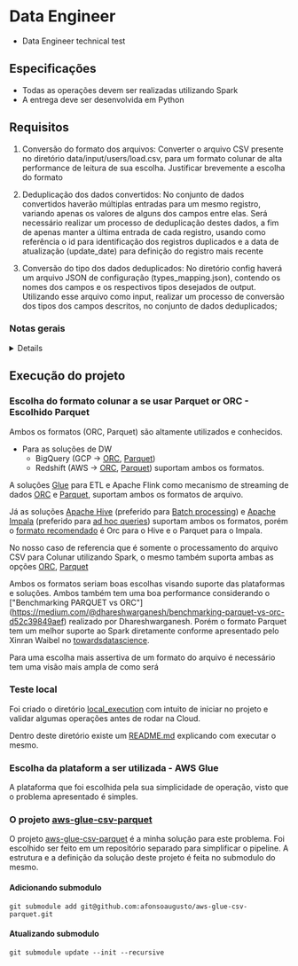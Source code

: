 # Data Engineer

- Data Engineer technical test

## Especificações

- Todas as operações devem ser realizadas utilizando Spark
- A entrega deve ser desenvolvida em Python

## Requisitos

1. Conversão do formato dos arquivos:
   Converter o arquivo CSV presente no diretório data/input/users/load.csv, para um formato colunar de alta performance de leitura de sua escolha.
   Justificar brevemente a escolha do formato

2. Deduplicação dos dados convertidos:
   No conjunto de dados convertidos haverão múltiplas entradas para um mesmo registro, variando apenas os valores de alguns dos campos entre elas.
   Será necessário realizar um processo de deduplicação destes dados, a fim de apenas manter a última entrada de cada registro, usando como referência o id para identificação dos registros duplicados e a data de atualização (update_date) para definição do registro mais recente

3. Conversão do tipo dos dados deduplicados:
   No diretório config haverá um arquivo JSON de configuração (types_mapping.json), contendo os nomes dos campos e os respectivos tipos desejados de output. Utilizando esse arquivo como input, realizar um processo de conversão dos tipos dos campos descritos, no conjunto de dados deduplicados;

### Notas gerais

<details>

- Todas as operações devem ser realizadas utilizando Spark

  - O serviço de execução fica a seu critério, podendo utilizar tanto serviços locais como serviços em cloud
  - Justificar brevemente o serviço escolhido (EMR, Glue, Zeppelin, etc.).

- Cada operação deve ser realizada no dataframe resultante do passo anterior

  - Pode ser persistido e carregado em diferentes conjuntos de arquivos após cada etapa
  - Ou executados em memória e apenas persistido após operação final

- Você tem liberdade p/ seguir a sequência de execução desejada

- Solicitamos a transformação de tipos de dados apenas de alguns campos.
  Os outros ficam a seu critério

- O arquivo ou o conjunto de arquivos finais devem ser compactados e enviados por e-mail

</details>

## Execução do projeto

### Escolha do formato colunar a se usar Parquet or ORC - Escolhido Parquet

Ambos os formatos (ORC, Parquet) são altamente utilizados e conhecidos.

- Para as soluções de DW
  - BigQuery (GCP -> [ORC](https://cloud.google.com/bigquery/docs/loading-data-cloud-storage-orc), [Parquet](https://cloud.google.com/bigquery/docs/loading-data-cloud-storage-parquet))
  - Redshift (AWS -> [ORC](https://docs.aws.amazon.com/pt_br/redshift/latest/dg/copy-parameters-data-format.html#copy-orc), [Parquet](https://docs.aws.amazon.com/pt_br/redshift/latest/dg/copy-parameters-data-format.html#copy-parquet)) suportam ambos os formatos.

A soluções [Glue](https://docs.aws.amazon.com/glue/latest/dg/add-job.html) para ETL e Apache Flink como mecanismo de streaming de dados [ORC](https://ci.apache.org/projects/flink/flink-docs-release-1.11/dev/table/connectors/formats/orc.html) e [Parquet](https://ci.apache.org/projects/flink/flink-docs-release-1.11/dev/table/connectors/formats/parquet.html), suportam ambos os formatos de arquivo.

Já as soluções [Apache Hive](https://hive.apache.org/) (preferido para [Batch processing](https://www.simplilearn.com/basics-of-hive-and-impala-tutorial)) e [Apache Impala](https://impala.apache.org/) (preferido para [ad hoc queries](https://www.simplilearn.com/basics-of-hive-and-impala-tutorial)) suportam ambos os formatos, porém o [formato recomendado](https://docs.cloudera.com/runtime/7.1.2/using-hiveql/topics/hive-orc-parquet-compare.html) é Orc para o Hive e o Parquet para o Impala.

No nosso caso de referencia que é somente o processamento do arquivo CSV para Colunar utilizando Spark, o mesmo também suporta ambas as opções [ORC](https://spark.apache.org/docs/latest/sql-data-sources-orc.html), [Parquet](https://spark.apache.org/docs/latest/sql-data-sources-parquet.html)

Ambos os formatos seriam boas escolhas visando suporte das plataformas e soluções. Ambos também tem uma boa performance considerando o ["Benchmarking PARQUET vs ORC"] (https://medium.com/@dhareshwarganesh/benchmarking-parquet-vs-orc-d52c39849aef) realizado por Dhareshwarganesh.
Porém o formato Parquet tem um melhor suporte ao Spark diretamente conforme apresentado pelo Xinran Waibel no [towardsdatascience](https://towardsdatascience.com/demystify-hadoop-data-formats-avro-orc-and-parquet-e428709cf3bb).

Para uma escolha mais assertiva de um formato do arquivo é necessário tem uma visão mais ampla de como será

### Teste local

Foi criado o diretório [local_execution](local_execution/) com intuito de iniciar no projeto e validar algumas operações antes de rodar na Cloud.

Dentro deste diretório existe um [README.md](local_execution/README.md) explicando com executar o mesmo.

### Escolha da plataform a ser utilizada - AWS Glue

A plataforma que foi escolhida pela sua simplicidade de operação, visto que o problema apresentado é simples.

### O projeto [aws-glue-csv-parquet]()

O projeto [aws-glue-csv-parquet]() é a minha solução para este problema. Foi escolhido ser feito em um repositório separado para simplificar o pipeline.
A estrutura e a definição da solução deste projeto é feita no submodulo do mesmo.

#### Adicionando submodulo

`git submodule add git@github.com:afonsoaugusto/aws-glue-csv-parquet.git`

#### Atualizando submodulo

`git submodule update --init --recursive`

